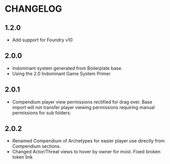# CHANGELOG

## 1.2.0

- Add support for Foundry v10

## 2.0.0

-   Indominant system generated from Boilerplate base.
-   Using the 2.0 Indominant Game System Primer

## 2.0.1

-   Compendium player view permissions rectified for drag over.  Base import will not transfer player viewing permissions requiring manual permissions for sub folders.

## 2.0.2

-   Renamed Compendium of Archetypes for easier player use directly from Compendium sections.
-   Changed Actor/Threat views to hover by owner for most. Fixed broken token link
